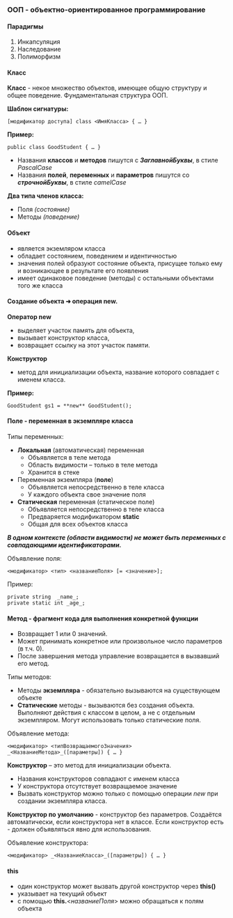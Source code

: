 ### **ООП** - **объектно-ориентированное программирование**
#### Парадигмы
1. Инкапсуляция
1. Наследование
1. Полиморфизм

#### Класс
**Класс** - некое множество объектов, имеющее общую структуру и общее поведение. Фундаментальная структура ООП.

**Шаблон сигнатуры:**
```
[модификатор доступа] class <ИмяКласса> { … }
```

**Пример:**
```
public class GoodStudent { … }
```

* Названия **классов** и **методов** пишутся с _**ЗаглавнойБуквы**_, в стиле _PascalCase_
* Названия **полей**, **переменных** и **параметров** пишутся со _**строчнойБуквы**_, в стиле _сamelCase_

**Два типа членов класса:**
* Поля _(состояние)_
* Методы _(поведение)_

#### **Объект**
* является экземляром класса
* обладает состоянием, поведением и идентичностью
* значения полей образуют состояние объекта, присущее только ему и возникающее в результате его появления
* имеет одинаковое поведение (методы) с остальными объектами того же класса

#### **Создание объекта** **➜** операция **new**. 
**Оператор new**
* выделяет участок память для объекта,
* вызывает конструктор класса,
* возвращает ссылку на этот участок памяти. 

**Конструктор**
* метод для инициализации объекта, название которого совпадает с именем класса. 

**Пример:**
```
GoodStudent gs1 = **new** GoodStudent();
```

#### Поле - переменная в экземпляре класса
Типы переменных:
* **Локальная** (автоматическая) переменная
    * Объявляется в теле метода
    * Область видимости – только в теле метода
    * Хранится в стеке
* Переменная экземпляра (**поле**)
    * Объявляется непосредственно в теле класса
    * У каждого объекта свое значение поля
* **Статическая** переменная (статическое поле)
    * Объявляется непосредственно в теле класса
    * Предваряется модификатором **static**
    * Общая для всех объектов класса

**_В одном контексте (области видимости) не может быть переменных с совпадающими идентификаторами._** 

Объявление поля:
```
<модификатор> <тип> <названиеПоля> [= <значение>];
```

Пример:
```
private string  _name_;
private static int _age_;
```

#### Метод - фрагмент кода для выполнения конкретной функции
* Возвращает 1 или 0 значений.
* Может принимать конкретное или произвольное число параметров (в т.ч. 0).
* После завершения метода управление возвращается в вызвавший его метод. 

Типы методов:
* Методы **экземпляра** - обязательно вызываются на существующем объекте
* **Статические** методы - вызываются без создания объекта. Выполняют действия с классом в целом, а не с отдельным экземпляром. Могут использовать только статические поля.

Объявление метода:
```
<модификатор> <типВозвращаемогоЗначения> _<НазваниеМетода>_([параметры]) { … }
```

**Конструктор** – это метод для инициализации объекта.
* Названия конструкторов совпадают с именем класса
* У конструктора отсутствует возвращаемое значение
* Вызвать конструктор можно только с помощью операции _new_ при создании экземпляра класса.

**Конструктор по умолчанию** - конструктор без параметров. Создаётся автоматически, если конструктора нет в классе. Если конструктор есть - должен объявляться явно для использования.

Объявление конструктора:
```
<модификатор> _<НазваниеКласса>_([параметры]) { … }
```

#### this
* один конструктор может вызвать другой конструктор через **this()**
* указывает на текущий объект
* с помощью **this.**<_названиеПоля_> можно обращаться к полям объекта
